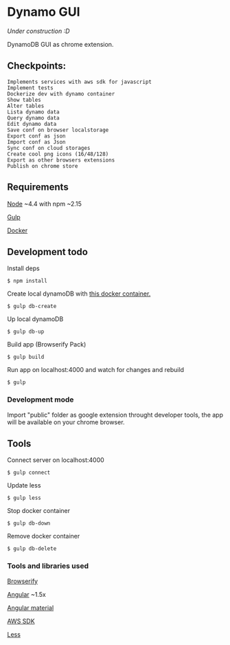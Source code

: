 # Dynamo GUI

*Under construction :D*

DynamoDB GUI as chrome extension.

## Checkpoints:

    Implements services with aws sdk for javascript
    Implement tests
    Dockerize dev with dynamo container
    Show tables
    Alter tables
    Lista dynamo data
    Query dynamo data
    Edit dynamo data
    Save conf on browser localstorage
    Export conf as json
    Import conf as Json
    Sync conf on cloud storages
    Create cool png icons (16/48/128)
    Export as other browsers extensions
    Publish on chrome store

## Requirements

[Node](https://nodejs.org/en/) ~4.4 with npm ~2.15

[Gulp](http://gulpjs.com/)

[Docker](www.docker.com)


## Development todo

Install deps
```console
$ npm install
```

Create local dynamoDB with [this docker container.](https://github.com/daime/docker-dynamodb)
```console
$ gulp db-create
```

Up local dynamoDB
```console
$ gulp db-up
```

Build app (Browserify Pack)
```console
$ gulp build
```

Run app on localhost:4000 and watch for changes and rebuild
```console
$ gulp
```

### Development mode
Import "public" folder as google extension throught developer tools, the app will be available on your chrome browser.


## Tools

Connect server on localhost:4000
```console
$ gulp connect
```

Update less
```console
$ gulp less
```

Stop docker container
```console
$ gulp db-down
```

Remove docker container
```console
$ gulp db-delete
```

### Tools and libraries used

[Browserify](http://browserify.org/)

[Angular](https://angularjs.org/) ~1.5x

[Angular material](https://material.angularjs.org/latest/)

[AWS SDK](https://aws.amazon.com/pt/sdk-for-node-js/)

[Less](http://lesscss.org/)
